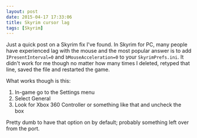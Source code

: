```yaml
---
layout: post
date: 2015-04-17 17:33:06
title: Skyrim cursor lag
tags: [Skyrim]
---
```

Just a quick post on a Skyrim fix I've found. In Skyrim for PC, many people have experienced lag with the mouse and the most popular answer is to add `IPresentInterval=0` and `bMouseAcceleration=0` to your `SkyrimPrefs.ini`. It didn't work for me though no matter how many times I deleted, retyped that line, saved the file and restarted the game.

What works though is this:

1. In-game go to the Settings menu
2. Select General
3. Look for Xbox 360 Controller or something like that and uncheck the box

Pretty dumb to have that option on by default; probably something left over from the port.